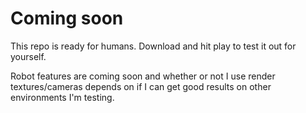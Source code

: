 # Coming soon
This repo is ready for humans. Download and hit play to test it out for yourself.

Robot features are coming soon and whether or not I use render textures/cameras depends on if I can get good results on other environments I'm testing.
